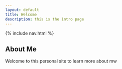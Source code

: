 ```yaml
---
layout: default
title: Welcome
description: this is the intro page
---
```



{% include nav.html %}
## About Me

Welcome to this personal site to learn more about mw

